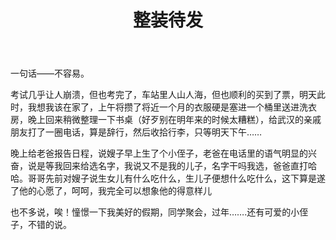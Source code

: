﻿---
layout: post 
title: 整装待发
---
一句话——不容易。

考试几乎让人崩溃，但也考完了，车站里人山人海，但也顺利的买到了票，明天此时，我想我该在家了，上午将攒了将近一个月的衣服硬是塞进一个桶里送进洗衣房，晚上回来稍微整理一下书桌（好歹别在明年来的时候太糟糕），给武汉的亲戚朋友打了一圈电话，算是辞行，然后收拾行李，只等明天下午……

晚上给老爸报告日程，说嫂子早上生了个小侄子，老爸在电话里的语气明显的兴奋，说是等我回来给选名字，我说又不是我的儿子，名字干吗我选，爸爸直打哈哈。哥哥先前对嫂子说生女儿有什么吃什么，生儿子便想什么吃什么，这下算是遂了他的心愿了，呵呵，我完全可以想象他的得意样儿

也不多说，唉！憧憬一下我美好的假期，同学聚会，过年…….还有可爱的小侄子，不错的说。